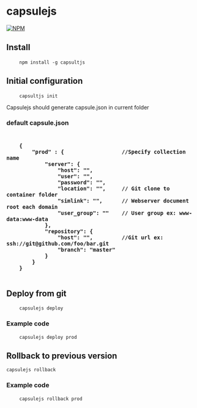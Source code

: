 capsulejs
=========

[![NPM](https://nodei.co/npm/capsulejs.png)](https://nodei.co/npm/capsulejs/)


<h2>Install</h2>
<pre>
    <code>npm install -g capsultjs</code>
</pre>

<h2>Initial configuration</h2>
<pre>
    <code>capsultjs init</code>
</pre>
<p>Capsulejs should generate capsule.json in current folder</p>
<h3>default capsule.json<h3>

<pre>
    <code>
    {
        "prod" : {                  //Specify collection name
            "server": {
                "host": "",
                "user": "",
                "password": "",
                "location": "",     // Git clone to container folder
                "simlink": "",      // Webserver document root each domain
                "user_group": ""    // User group ex: www-data:www-data
            },
            "repository": {
                "host": "",         //Git url ex: ssh://git@github.com/foo/bar.git
                "branch": "master"
            }
        }
    }
    </code>
</pre>

<h2>Deploy from git</h2>
<pre>
    <code>capsulejs deploy <collection name></code>
</pre>
<h3>Example code</h3>
<pre>
    <code>capsulejs deploy prod</code>
</pre>
<h2>Rollback to previous version</h2>
<pre>
<code>capsulejs rollback <collection name></code>
</pre>
<h3>Example code</h3>
<pre>
    <code>capsulejs rollback prod</code>
</pre>

